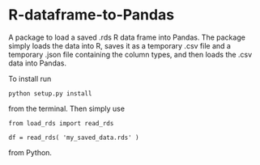 # R-dataframe-to-Pandas

A package to load a saved .rds R data frame into Pandas. The package simply loads the data into R, saves it as a temporary .csv file and a temporary .json file containing the column types, and then loads the .csv data into Pandas.

To install run

<pre><code>python setup.py install</code></pre>

from the terminal. Then simply use

<pre><code>from load_rds import read_rds

df = read_rds( 'my_saved_data.rds' )</code></pre>

from Python.